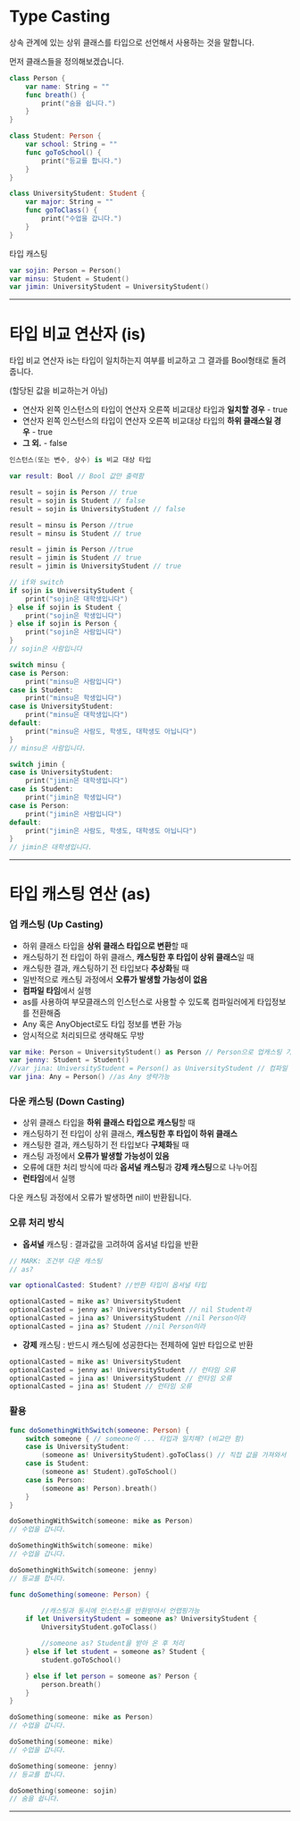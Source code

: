 # **Type Casting**

상속 관계에 있는 상위 클래스를 타입으로 선언해서 사용하는 것을 말합니다.

먼저 클래스들을 정의해보겠습니다.

```swift
class Person {
    var name: String = ""
    func breath() {
        print("숨을 쉽니다.")
    }
}

class Student: Person {
    var school: String = ""
    func goToSchool() {
        print("등교를 합니다.")
    }
}

class UniversityStudent: Student {
    var major: String = ""
    func goToClass() {
        print("수업을 갑니다.")
    }
}

```

타입 캐스팅

```swift
var sojin: Person = Person()
var minsu: Student = Student()
var jimin: UniversityStudent = UniversityStudent()
```

---

# **타입 비교 연산자 (is)**

타입 비교 연산자 is는 타입이 일치하는지 여부를 비교하고 그 결과를 Bool형태로 돌려줍니다. 

(할당된 값을 비교하는거 아님)

- 연산자 왼쪽 인스턴스의 타입이 연산자 오른쪽 비교대상 타입과 **일치할 경우** - true
- 연산자 왼쪽 인스턴스의 타입이 연산자 오른쪽 비교대상 타입의 **하위 클래스일 경우** - true
- **그 외.** - false

```swift
인스턴스(또는 변수, 상수) is 비교 대상 타입
```

```swift
var result: Bool // Bool 값만 출력함

result = sojin is Person // true
result = sojin is Student // false
result = sojin is UniversityStudent // false

result = minsu is Person //true
result = minsu is Student // true

result = jimin is Person //true
result = jimin is Student // true
result = jimin is UniversityStudent // true

// if와 switch
if sojin is UniversityStudent {
    print("sojin은 대학생입니다")
} else if sojin is Student {
    print("sojin은 학생입니다")
} else if sojin is Person {
    print("sojin은 사람입니다")
} 
// sojin은 사람입니다

switch minsu {
case is Person:
    print("minsu은 사람입니다")
case is Student:
    print("minsu은 학생입니다")
case is UniversityStudent:
    print("minsu은 대학생입니다")
default:
    print("minsu은 사람도, 학생도, 대학생도 아닙니다")
} 
// minsu은 사람입니다.

switch jimin {
case is UniversityStudent:
    print("jimin은 대학생입니다")
case is Student:
    print("jimin은 학생입니다")
case is Person:
    print("jimin은 사람입니다")
default:
    print("jimin은 사람도, 학생도, 대학생도 아닙니다")
} 
// jimin은 대학생입니다.
```

---

# **타입 캐스팅 연산 (as)**

### **업 캐스팅 (Up Casting)**

- 하위 클래스 타입을 **상위 클래스 타입으로 변환**할 때
- 캐스팅하기 전 타입이 하위 클래스, **캐스팅한 후 타입이 상위 클래스**일 때
- 캐스팅한 결과, 캐스팅하기 전 타입보다 **추상화**될 때
- 일반적으로 캐스팅 과정에서 **오류가 발생할 가능성이 없음**
- **컴파일 타임**에서 실행
- as를 사용하여 부모클래스의 인스턴스로 사용할 수 있도록 컴파일러에게 타입정보를 전환해줌
- Any 혹은 AnyObject로도 타입 정보를 변환 가능
- 암시적으로 처리되므로 생략해도 무방

```swift
var mike: Person = UniversityStudent() as Person // Person으로 업캐스팅 가능
var jenny: Student = Student()
//var jina: UniversityStudent = Person() as UniversityStudent // 컴파일 오류 (다운 캐스팅이라 오류)
var jina: Any = Person() //as Any 생략가능
```

### **다운 캐스팅 (Down Casting)**

- 상위 클래스 타입을 **하위 클래스 타입으로 캐스팅**할 때
- 캐스팅하기 전 타입이 상위 클래스, **캐스팅한 후 타입이 하위 클래스**
- 캐스팅한 결과, 캐스팅하기 전 타입보다 **구체화**될 때
- 캐스팅 과정에서 **오류가 발생할 가능성이 있음**
- 오류에 대한 처리 방식에 따라 **옵셔널 캐스팅**과 **강제 캐스팅**으로 나누어짐
- **런타임**에서 실행

다운 캐스팅 과정에서 오류가 발생하면 nil이 반환됩니다.

### 오류 처리 방식

- **옵셔널** 캐스팅 : 결과값을 고려하여 옵셔널 타입을 반환

```swift
// MARK: 조건부 다운 캐스팅
// as?

var optionalCasted: Student? //반환 타입이 옵셔널 타입

optionalCasted = mike as? UniversityStudent
optionalCasted = jenny as? UniversityStudent // nil Student라
optionalCasted = jina as? UniversityStudent //nil Person이라
optionalCasted = jina as? Student //nil Person이라
```

- **강제** 캐스팅 : 반드시 캐스팅에 성공한다는 전제하에 일반 타입으로 반환

```swift
optionalCasted = mike as! UniversityStudent
optionalCasted = jenny as! UniversityStudent // 런타임 오류 
optionalCasted = jina as! UniversityStudent // 런타임 오류
optionalCasted = jina as! Student // 런타임 오류
```

### **활용**

```swift
func doSomethingWithSwitch(someone: Person) {
    switch someone { // someone이 ... 타입과 일치해? (비교만 함)
    case is UniversityStudent: 
        (someone as! UniversityStudent).goToClass() // 직접 값을 가져와서 캐스팅해줘야됨
    case is Student:
        (someone as! Student).goToSchool()
    case is Person:
        (someone as! Person).breath()
    }
}

doSomethingWithSwitch(someone: mike as Person)
// 수업을 갑니다.

doSomethingWithSwitch(someone: mike)
// 수업을 갑니다.

doSomethingWithSwitch(someone: jenny)
// 등교를 합니다.

func doSomething(someone: Person) {

        //캐스팅과 동시에 인스턴스를 반환받아서 언랩핑가능
    if let UniversityStudent = someone as? UniversityStudent { 
        UniversityStudent.goToClass()

        //someone as? Student을 받아 온 후 처리
    } else if let student = someone as? Student { 
        student.goToSchool()

    } else if let person = someone as? Person {
        person.breath()
    }
}

doSomething(someone: mike as Person)
// 수업을 갑니다.

doSomething(someone: mike)
// 수업을 갑니다.

doSomething(someone: jenny)
// 등교를 합니다.

doSomething(someone: sojin)
// 숨을 쉽니다.
```

---
